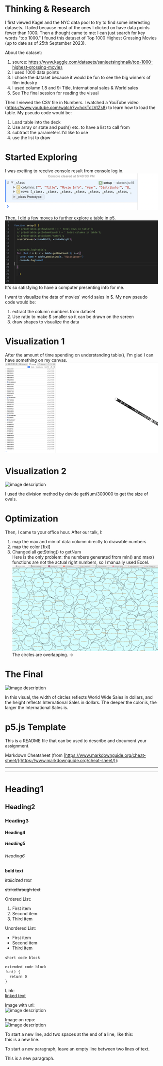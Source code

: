 # Thinking & Research
I first viewed Kagel and the NYC data pool to try to find some interesting datasets. I failed because most of the ones I clicked on have data points fewer than 1000. Then a thought came to me: I can just search for key words "top 1000." I found this dataset of Top 1000 Highest Grossing Movies (up to date as of 25th September 2023).  

About the dataset:
1. source: https://www.kaggle.com/datasets/sanjeetsinghnaik/top-1000-highest-grossing-movies
2. I used 1000 data points
3. I chose the dataset because it would be fun to see the big winners of film industry
4. I used column 1,8 and 9: Title, International sales & World sales
5. See The final session for reading the visual  


Then I viewed the CSV file in Numbers. I watched a YouTube video (https://www.youtube.com/watch?v=hokTcLVtZs8) to learn how to load the table. My pseudo code would be:  
1. Load table into the deck
2. Use array or state and push() etc. to have a list to call from
3. subtract the parameters I'd like to use
4. use the list to draw


# Started Exploring
I was exciting to receive console result from console log in.   
![image description](./1.png)  

Then, I did a few moves to further explore a table in p5. 
![image description](./2.png)  It's so satisfying to have a computer presenting info for me.  

I want to visualize the data of movies' world sales in $. My new pseudo code would be:  
1. extract the column numbers from dataset
2. Use ratio to make $ smaller so it can be drawn on the screen
3. draw shapes to visualize the data 

# Visualization 1
After the amount of time spending on understanding table(), I'm glad I can have something on my canvas. 
![image description](./3.png)  


# Visualization 2
![image description](./4.png)  

I used the division method by devide getNum/300000 to get the size of ovals. 


# Optimization
Then, I came to your office hour. After our talk, I:
1. map the max and min of data column directly to drawable numbers
2. map the color [fixI]
3. Changed all getString() to getNum  
Here is the only problem: the numbers generated from min() and max() functions are not the actual right numbers, so I manually used Excel. 
![image description](./5.png)    
The circles are overlapping. ->

# The Final
![image description](./7.png)

In this visual, the width of circles reflects World Wide Sales in dollars, and the height reflects International Sales in dollars. The deeper the color is, the larger the International Sales is. 


















# p5.js Template

This is a README file that can be used to describe and document your assignment.

Markdown Cheatsheet (from [https://www.markdownguide.org/cheat-sheet/](https://www.markdownguide.org/cheat-sheet/)):

---
---

# Heading1
## Heading2
### Heading3
#### Heading4
##### Heading5
###### Heading6

**bold text**

*italicized text*

~~strikethrough text~~

Ordered List:
1. First item
2. Second item
3. Third item

Unordered List:
- First item
- Second item
- Third item

`short code block`

```
extended code block
fun() {
  return 0
}
```

Link:  
[linked text](https://www.example.com)


Image with url:  
![image description](https://dm-gy-6063-2023f-d.github.io/assets/homework/02/clark-espaco-modulado-00.jpg)


Image on repo:  
![image description](./file-name.jpg)


To start a new line, add two spaces at the end of a line, like this:  
this is a new line.


To start a new paragraph, leave an empty line between two lines of text.

This is a new paragraph.
